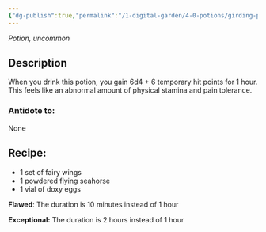 ```yaml
---
{"dg-publish":true,"permalink":"/1-digital-garden/4-0-potions/girding-potion/","tags":["potion","yr3","uncommon"]}
---
```


*Potion, uncommon* 

## Description

When you drink this potion, you gain 6d4 + 6 temporary hit points for 1 hour. This feels like an abnormal amount of physical stamina and pain tolerance.

### Antidote to: 
None

## Recipe:

* 1 set of fairy wings
* 1 powdered flying seahorse
* 1 vial of doxy eggs

**Flawed**:
The duration is 10 minutes instead of 1 hour

**Exceptional:** 
The duration is 2 hours instead of 1 hour
